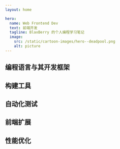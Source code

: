 ```yaml
---
layout: home

hero:
  name: Web Frontend Dev
  text: 前端开发
  tagline: BlaxBerry 的个人编程学习笔记
  image:
    src: /static/cartoon-images/hero--deadpool.png
    alt: picture
---
```


<script setup lang="ts">
import SkillTextLinksBlock from '../../components/SkillTextLinksBlock.vue'
import SkillIconsBlock from '../../components/SkillIconsBlock.vue'


const __LANGUAGES__ = [
    { 
        name: "JavaScript", 
        link: "/notes/web-frontend/languages/javascript/", 
        imgSrc: "/static/skill-icons/web-frontend--javascript.png"
    },
    { 
        name: "TypeScript", 
        link: "/notes/web-frontend/languages/typescript/", 
        imgSrc: "/static/skill-icons/web-frontend--typescript.png"
    }
]

const  __FRAMEWORKS__ = [
    { 
        name: "React", 
        link: "/notes/web-frontend/frameworks/react/", 
        imgSrc: "/static/skill-icons/web-frontend--react.png"
    },
    { 
        name: "Vue", 
        link: "/notes/web-frontend/frameworks/vue/", 
        imgSrc: "/static/skill-icons/web-frontend--vue.png"
    }
]

const __BUILD_TOOLS__ = [
    { 
        name: "Vite", 
        link: "https://vitepress.dev/zh/",
        imgSrc: "/static/skill-icons/web-frontend--vite.png",
        openNewTag: true
    },
    { 
        name: "Rollup", 
        link: "https://rollupjs.org/",
        imgSrc: "/static/skill-icons/web-frontend--rollupjs.png",
        openNewTag: true
    },
    { 
        name: "Webpack", 
        link: "https://webpack.js.org/",
        imgSrc: "/static/skill-icons/web-frontend--webpack.png",
        openNewTag: true
    }
]

const __AUTOMATED_TESTING__ = [
    { 
        name: "Vitest", 
        link: "https://cn.vitest.dev/",
        imgSrc: "/static/skill-icons/web-frontend--vitest.png",
        openNewTag: true 
    },
    { 
        name: "Jest", 
        link: "https://jestjs.io/zh-Hans/",
        imgSrc: "/static/skill-icons/web-frontend--jest.png",
        openNewTag: true 
    },
    { 
        name: "Cypress", 
        link: "https://www.cypress.io/",
        imgSrc: "/static/skill-icons/web-frontend--cypress.png",
        openNewTag: true 
    },
    { 
        name: "Testing Library", 
        link: "https://testing-library.com/",
        imgSrc: "/static/skill-icons/web-frontend--testing-library.png",
        openNewTag: true 
    },
]

const __EXTENSIONS__ = [
    { 
        name: "WebAssembly", 
        link: "/notes/web-frontend/__extensions__/webassembly/",
        imgSrc: "/static/skill-icons/web-frontend--webassembly.png", 
    },
    { 
        name: "WebRTC", 
        link: "/notes/web-frontend/__extensions__/webrtc/",
        imgSrc: "/static/skill-icons/web-frontend--webrtc.png",
    },
]

const __PERFORMANCE_OPTIMIZATION__ = [
    {
        name: "首屏加载优化",
        link: "/notes/web-frontend/__performance__/first-screen-load-optimization"
    },
    { 
        name: "图片性能优化", 
        link: "/notes/web-frontend/__performance__/image-optimization", 
    },
    { 
        name: "减少 HTTP 请求", 
        link: "", 
    },
    { 
        name: "Service Workers 资源缓存", 
        link: "", 
    }
]
</script>

<!-- ## 前端基础 -->
<!-- - HTML5、CSS3 -->

## 编程语言与其开发框架

<SkillIconsBlock :skillList="__LANGUAGES__"/>
<SkillIconsBlock :skillList="__FRAMEWORKS__"/>

## 构建工具

<SkillIconsBlock :skillList="__BUILD_TOOLS__"/>

## 自动化测试

<SkillIconsBlock :skillList="__AUTOMATED_TESTING__"/>

## 前端扩展

<SkillIconsBlock :skillList="__EXTENSIONS__"/>

## 性能优化

<SkillTextLinksBlock :textList="__PERFORMANCE_OPTIMIZATION__"/>
